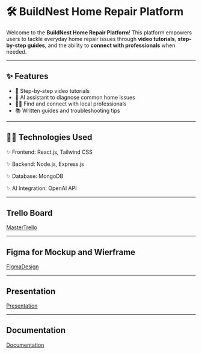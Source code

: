 
# 🛠️ BuildNest Home Repair Platform

Welcome to the **BuildNest Home Repair Platform**! This platform empowers users to tackle everyday home repair issues through **video tutorials**, **step-by-step guides**, and the ability to **connect with professionals** when needed.

---

## ✨ Features

- 🧰 Step-by-step video tutorials
- 🤖 AI assistant to diagnose common home issues
- 🧑‍🔧 Find and connect with local professionals
- 📚 Written guides and troubleshooting tips

---
## 🧑‍💻 Technologies Used

✨ Frontend: React.js, Tailwind CSS

✨ Backend: Node.js, Express.js

✨ Database: MongoDB

✨ AI Integration: OpenAI API

---

## Trello Board

[MasterTrello](https://trello.com/b/aHYfFsLT/masterpiece)

---

## Figma for Mockup and Wierframe
[FigmaDesign](https://www.figma.com/design/nT9NFoqYWtMsTUKLYkH2Vq/Masterpiece?node-id=0-1&t=8qcNW13gJgayFrjf-1)

---

## Presentation
[Presentation](https://www.canva.com/design/DAGl_rFvCfU/PmoCEqAHjxM4keYGANkiLg/edit?utm_content=DAGl_rFvCfU&utm_campaign=designshare&utm_medium=link2&utm_source=sharebutton)

---
## Documentation
[Documentation]([https://www.figma.com/design/nT9NFoqYWtMsTUKLYkH2Vq/Masterpiece?node-id=0-1&t=8qcNW13gJgayFrjf-1](https://www.canva.com/design/DAGl_rFvCfU/PmoCEqAHjxM4keYGANkiLg/edit?utm_content=DAGl_rFvCfU&utm_campaign=designshare&utm_medium=link2&utm_source=sharebutton))


